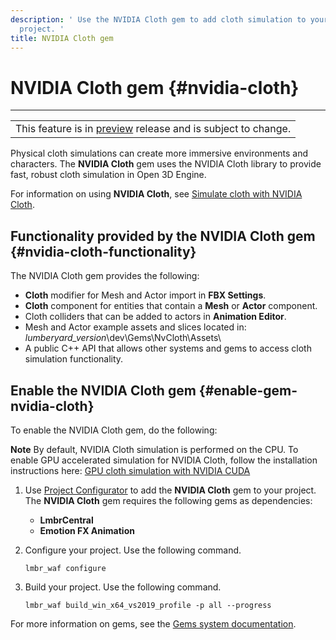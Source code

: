 ```yaml
---
description: ' Use the NVIDIA Cloth gem to add cloth simulation to your Open 3D Engine
  project. '
title: NVIDIA Cloth gem
---
```

# NVIDIA Cloth gem {#nvidia-cloth}


****

|  |
| --- |
| This feature is in [preview](/docs/userguide/ly-glos-chap#preview) release and is subject to change\.  |

Physical cloth simulations can create more immersive environments and characters\. The **NVIDIA Cloth** gem uses the NVIDIA Cloth library to provide fast, robust cloth simulation in Open 3D Engine\.

For information on using **NVIDIA Cloth**, see [Simulate cloth with NVIDIA Cloth](/docs/user-guide/features/interactivity/physics/nvidia-cloth/intro.md)\.

## Functionality provided by the NVIDIA Cloth gem {#nvidia-cloth-functionality}

The NVIDIA Cloth gem provides the following:
+ **Cloth** modifier for Mesh and Actor import in **FBX Settings**\.
+ **Cloth** component for entities that contain a **Mesh** or **Actor** component\.
+ Cloth colliders that can be added to actors in **Animation Editor**\.
+ Mesh and Actor example assets and slices located in: *lumberyard\_version*\\dev\\Gems\\NvCloth\\Assets\\
+ A public C\+\+ API that allows other systems and gems to access cloth simulation functionality\.

## Enable the NVIDIA Cloth gem {#enable-gem-nvidia-cloth}

To enable the NVIDIA Cloth gem, do the following:

**Note**
By default, NVIDIA Cloth simulation is performed on the CPU\. To enable GPU accelerated simulation for NVIDIA Cloth, follow the installation instructions here: [GPU cloth simulation with NVIDIA CUDA](/docs/user-guide/features/interactivity/physics/nvidia-cloth/gpu.md)

1. Use [Project Configurator](/docs/userguide/configurator/projects.md) to add the **NVIDIA Cloth** gem to your project\. The **NVIDIA Cloth** gem requires the following gems as dependencies:
   + **LmbrCentral**
   + **Emotion FX Animation**

1. Configure your project\. Use the following command\.

   ```
   lmbr_waf configure
   ```

1. Build your project\. Use the following command\.

   ```
   lmbr_waf build_win_x64_vs2019_profile -p all --progress
   ```

For more information on gems, see the [Gems system documentation](/docs/user-guide/features/gems/_index.md)\.